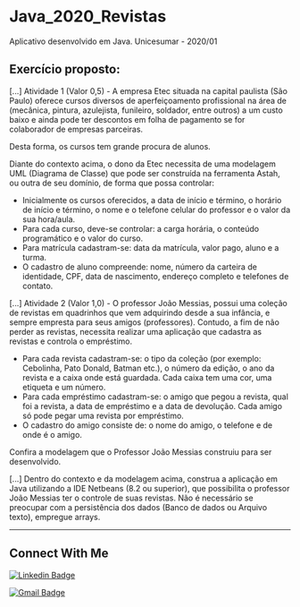 # Java_2020_Revistas
Aplicativo desenvolvido em Java. Unicesumar - 2020/01

## Exercício proposto:

[...]
Atividade 1 (Valor 0,5) - A empresa Etec situada na capital paulista (São Paulo) oferece cursos diversos de aperfeiçoamento profissional na área de (mecânica, pintura, azulejista, funileiro, soldador, entre outros) a um custo baixo e ainda pode ter descontos em folha de pagamento se for colaborador de empresas parceiras.

Desta forma, os cursos tem grande procura de alunos.

Diante do contexto acima, o dono da Etec necessita de uma modelagem UML (Diagrama de Classe) que pode ser construída na ferramenta Astah, ou outra de seu domínio, de forma que possa controlar:

- Inicialmente os cursos oferecidos, a data de início e término, o horário de início e término, o nome e o telefone celular do professor e o valor da sua hora/aula.
- Para cada curso, deve-se controlar: a carga horária, o conteúdo programático e o valor do curso.
- Para matrícula cadastram-se: data da matrícula, valor pago, aluno e a turma.
- O cadastro de aluno compreende: nome, número da carteira de identidade, CPF, data de nascimento, endereço completo e telefones de contato.

[...]
Atividade 2 (Valor 1,0) - O professor João Messias, possui uma coleção de revistas em quadrinhos que vem adquirindo desde a sua infância, e sempre empresta para seus amigos (professores). Contudo, a fim de não perder as revistas, necessita realizar uma aplicação que cadastra as revistas e controla o empréstimo.
- Para cada revista cadastram-se: o tipo da coleção (por exemplo: Cebolinha, Pato Donald, Batman etc.), o número da edição, o ano da revista e a caixa onde está guardada. Cada caixa tem uma cor, uma etiqueta e
um número.
- Para cada empréstimo cadastram-se: o amigo que pegou a revista, qual foi a revista, a data de empréstimo e a data de devolução. Cada amigo só pode pegar uma revista por empréstimo.
- O cadastro do amigo consiste de: o nome do amigo, o telefone e de onde é o amigo.

Confira a modelagem que o Professor João Messias construiu para ser desenvolvido.

[...]
Dentro do contexto e da modelagem acima, construa a aplicação em Java utilizando a IDE Netbeans (8.2 ou superior), que possibilita o professor João Messias ter o controle de suas revistas. Não é necessário se
preocupar com a persistência dos dados (Banco de dados ou Arquivo texto), empregue arrays.

---

## Connect With Me

[![Linkedin Badge](https://img.shields.io/badge/-LinkedIn-blue?style=flat-square&logo=Linkedin&logoColor=white&link=https:https://www.linkedin.com/in/eduardo-w-ungefehr-838226101/)](https://www.linkedin.com/in/eduardo-w-ungefehr-838226101/)

[![Gmail Badge](https://img.shields.io/badge/-Gmail-c14438?style=flat-square&logo=Gmail&logoColor=white&link=mailto:eduardowubr@gmail.com)](mailto:eduardowubr@gmail.com)
